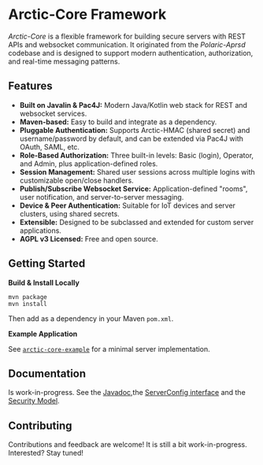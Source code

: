 # Arctic-Core Framework

*Arctic-Core* is a flexible framework for building secure servers with REST APIs and websocket communication. It originated from the *Polaric-Aprsd* codebase and is designed to support modern authentication, authorization, and real-time messaging patterns.

## Features

- **Built on Javalin & Pac4J:** Modern Java/Kotlin web stack for REST and websocket services.
- **Maven-based:** Easy to build and integrate as a dependency.
- **Pluggable Authentication:** Supports Arctic-HMAC (shared secret) and username/password by default, and can be extended via Pac4J with OAuth, SAML, etc.
- **Role-Based Authorization:** Three built-in levels: Basic (login), Operator, and Admin, plus application-defined roles.
- **Session Management:** Shared user sessions across multiple logins with customizable open/close handlers.
- **Publish/Subscribe Websocket Service:** Application-defined "rooms", user notification, and server-to-server messaging.
- **Device & Peer Authentication:** Suitable for IoT devices and server clusters, using shared secrets.
- **Extensible:** Designed to be subclassed and extended for custom server applications.
- **AGPL v3 Licensed:** Free and open source.

## Getting Started

**Build & Install Locally**
   ```shell
   mvn package
   mvn install
   ```
   Then add as a dependency in your Maven `pom.xml`.

**Example Application**

   See [`arctic-core-example`](https://github.com/PolaricServer/arctic-core-example) for a minimal server implementation.

## Documentation

Is work-in-progress. See the [Javadoc](https://sarhack.no/apidocs/arctic-core/),the [ServerConfig interface](https://github.com/PolaricServer/Arctic-Core/blob/main/doc/serverconfig.md) and the [Security Model](https://github.com/PolaricServer/Arctic-Core/blob/main/doc/security.model.md).

## Contributing

Contributions and feedback are welcome! It is still a bit work-in-progress. Interested? Stay tuned!

